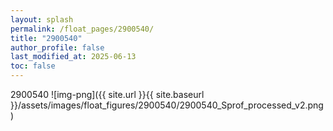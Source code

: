 ```yaml
---
layout: splash
permalink: /float_pages/2900540/
title: "2900540"
author_profile: false
last_modified_at: 2025-06-13
toc: false
---
```

 
2900540
![img-png]({{ site.url }}{{ site.baseurl }}/assets/images/float_figures/2900540/2900540_Sprof_processed_v2.png)